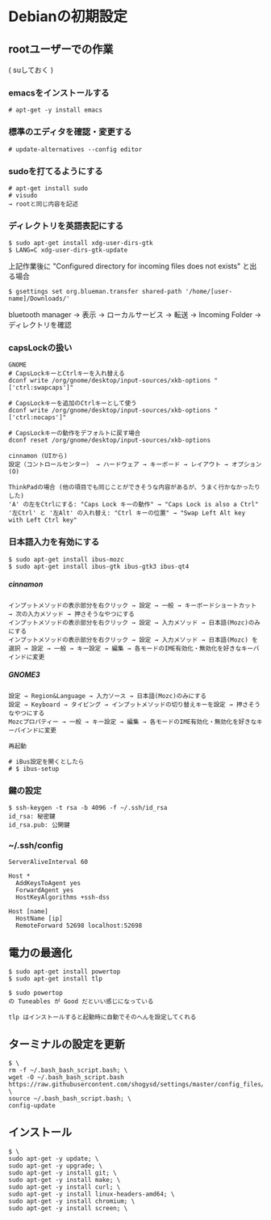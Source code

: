 # Debianの初期設定

## rootユーザーでの作業
( suしておく )

### emacsをインストールする
```
# apt-get -y install emacs
```

### 標準のエディタを確認・変更する
```
# update-alternatives --config editor
```

### sudoを打てるようにする
```
# apt-get install sudo
# visudo
→ rootと同じ内容を記述
```

### ディレクトリを英語表記にする
```
$ sudo apt-get install xdg-user-dirs-gtk
$ LANG=C xdg-user-dirs-gtk-update
```
上記作業後に "Configured directory for incoming files does not exists" と出る場合
```
$ gsettings set org.blueman.transfer shared-path '/home/[user-name]/Downloads/'
```
bluetooth manager → 表示 → ローカルサービス → 転送 → Incoming Folder → ディレクトリを確認

### capsLockの扱い
```
GNOME
# CapsLockキーとCtrlキーを入れ替える
dconf write /org/gnome/desktop/input-sources/xkb-options "['ctrl:swapcaps']"

# CapsLockキーを追加のCtrlキーとして使う
dconf write /org/gnome/desktop/input-sources/xkb-options "['ctrl:nocaps']"

# CapsLockキーの動作をデフォルトに戻す場合
dconf reset /org/gnome/desktop/input-sources/xkb-options
```
```
cinnamon (UIから)
設定（コントロールセンター） → ハードウェア → キーボード → レイアウト → オプション(O)

ThinkPadの場合 (他の項目でも同じことができそうな内容があるが、うまく行かなかったりした)
'A' の左をCtrlにする: "Caps Lock キーの動作" → "Caps Lock is also a Ctrl"
'左Ctrl' と '左Alt' の入れ替え: "Ctrl キーの位置" → "Swap Left Alt key with Left Ctrl key"

```

### 日本語入力を有効にする
```
$ sudo apt-get install ibus-mozc
$ sudo apt-get install ibus-gtk ibus-gtk3 ibus-qt4
```

##### cinnamon
```
インプットメソッドの表示部分を右クリック → 設定 → 一般 → キーボードショートカット → 次の入力メソッド → 押さそうなやつにする
インプットメソッドの表示部分を右クリック → 設定 → 入力メソッド → 日本語(Mozc)のみにする
インプットメソッドの表示部分を右クリック → 設定 → 入力メソッド → 日本語(Mozc) を選択 → 設定 → 一般 → キー設定 → 編集 → 各モードのIME有効化・無効化を好きなキーバインドに変更
```

##### GNOME3
```
設定 → Region&Language → 入力ソース → 日本語(Mozc)のみにする
設定 → Keyboard → タイピング → インプットメソッドの切り替えキーを設定 → 押さそうなやつにする
Mozcプロパティー → 一般 → キー設定 → 編集 → 各モードのIME有効化・無効化を好きなキーバインドに変更

再起動

# iBus設定を開くとしたら
# $ ibus-setup
```

### 鍵の設定
```
$ ssh-keygen -t rsa -b 4096 -f ~/.ssh/id_rsa
id_rsa: 秘密鍵
id_rsa.pub: 公開鍵
```

### ~/.ssh/config
```
ServerAliveInterval 60

Host *
  AddKeysToAgent yes
  ForwardAgent yes
  HostKeyAlgorithms +ssh-dss
```
```
Host [name]
  HostName [ip]
  RemoteForward 52698 localhost:52698
```

## 電力の最適化
```
$ sudo apt-get install powertop
$ sudo apt-get install tlp
```
```
$ sudo powertop
の Tuneables が Good だといい感じになっている

tlp はインストールすると起動時に自動でそのへんを設定してくれる
```


## ターミナルの設定を更新
```
$ \
rm -f ~/.bash_bash_script.bash; \
wget -O ~/.bash_bash_script.bash https://raw.githubusercontent.com/shogysd/settings/master/config_files/bash_script.bash; \
source ~/.bash_bash_script.bash; \
config-update
```

## インストール
```
$ \
sudo apt-get -y update; \
sudo apt-get -y upgrade; \
sudo apt-get -y install git; \
sudo apt-get -y install make; \
sudo apt-get -y install curl; \
sudo apt-get -y install linux-headers-amd64; \
sudo apt-get -y install chromium; \
sudo apt-get -y install screen; \
```

